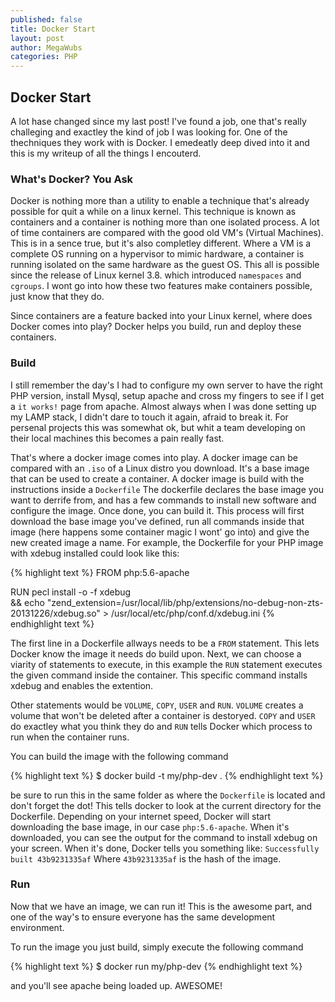 ```yaml
---
published: false
title: Docker Start
layout: post
author: MegaWubs
categories: PHP
---
```


## Docker Start

A lot hase changed since my last post! I've found a job, one that's really challeging and exactley the kind of job I was looking for. One of the thechniques they work with is Docker. I emedeatly deep dived into it and this is my writeup of all the things I encouterd.

### What's Docker? You Ask
Docker is nothing more than a utility to enable a technique that's already possible for quit a while on a linux kernel. This technique is known as containers and a container is nothing more than one isolated process. A lot of  time containers are compared with the good old VM's (Virtual  Machines). This is in a sence true, but it's also completley different. Where a VM is a complete OS running on a hypervisor to mimic hardware, a container is running isolated on the same hardware as the guest OS. This all is possible since the release of Linux kernel 3.8. which introduced `namespaces` and `cgroups`. I wont go into how these two features make containers possible, just know that they do.

Since containers are a feature backed into your Linux kernel, where does Docker comes into play? Docker helps you build, run and deploy these containers.

### Build
I still remember the day's I had to configure my own server to have the right PHP version, install Mysql, setup apache and cross my fingers to see if I get a `it works!` page from apache. Almost always when I was done setting up my LAMP stack, I didn't dare to touch it again, afraid to break it. For persenal projects this was somewhat ok, but whit a team developing on their local machines this becomes a pain really fast.

That's where a docker image comes into play. A docker image can be compared with an `.iso` of a Linux distro you download. It's a base image that can be used to create a container. A docker image is build with the instructions inside a `Dockerfile` The dockerfile declares the base image you want to derrife from, and has a few commands to install new software and configure the image. Once done, you can build it. This process will first download the base image you've defined, run all commands inside that image (here happens some container magic I wont' go into) and give the new created image a name. For example, the Dockerfile for your PHP image with xdebug installed could look like this:


{% highlight text %}
FROM php:5.6-apache

RUN pecl install -o -f xdebug  \
        && echo "zend_extension=/usr/local/lib/php/extensions/no-debug-non-zts-20131226/xdebug.so" > /usr/local/etc/php/conf.d/xdebug.ini
{% endhighlight text %}

The first line in a Dockerfile allways needs to be a `FROM` statement. This lets Docker know the image it needs do build upon. Next, we can choose a viarity of statements to execute, in this example the `RUN` statement executes the given command inside the container. This specific command installs xdebug and enables the extention. 

Other statements would be `VOLUME`, `COPY`, `USER` and `RUN`. `VOLUME` creates a volume that won't be deleted after a container is destoryed. `COPY` and `USER` do exactley what you think they do and `RUN` tells Docker which process to run when the container runs.

You can build the image with the following command

{% highlight text %}
$ docker build -t my/php-dev .
{% endhighlight text %}

be sure to run this in the same folder as where the `Dockerfile` is located and don't forget the dot! This tells docker to look at the current directory for the Dockerfile.
Depending on your internet speed, Docker will start downloading the base image, in our case `php:5.6-apache`. When it's downloaded, you can see the output for the command to install xdebug on your screen. When it's done, Docker tells you something like: `Successfully built 43b9231335af` Where `43b9231335af` is the hash of the image.

### Run
Now that we have an image, we can run it! This is the awesome part, and one of the way's to ensure everyone has the same development environment.

To run the image you just build, simply execute the following command

{% highlight text %}
$ docker run my/php-dev
{% endhighlight text %}

and you'll see apache being loaded up. AWESOME!

